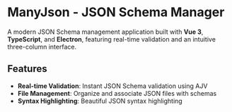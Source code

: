 # ManyJson - JSON Schema Manager

A modern JSON Schema management application built with **Vue 3**, **TypeScript**, and **Electron**, featuring real-time validation and an intuitive three-column interface.

## Features

- **Real-time Validation**: Instant JSON Schema validation using AJV
- **File Management**: Organize and associate JSON files with schemas
- **Syntax Highlighting**: Beautiful JSON syntax highlighting
